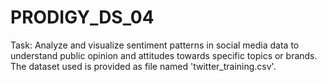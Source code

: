 # PRODIGY_DS_04
Task: Analyze and visualize sentiment patterns in social media data to understand public opinion and attitudes towards specific topics or brands.
The dataset used is provided as file named 'twitter_training.csv'.
